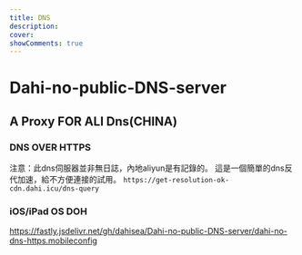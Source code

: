 ```yaml
---
title: DNS
description: 
cover: 
showComments: true
---
```

# Dahi-no-public-DNS-server
## A Proxy FOR ALI Dns(CHINA)
### DNS OVER HTTPS
注意：此dns伺服器並非無日誌，內地aliyun是有記錄的。
這是一個簡單的dns反代加速，給不方便連接的試用。
``https://get-resolution-ok-cdn.dahi.icu/dns-query``

### iOS/iPad OS DOH
https://fastly.jsdelivr.net/gh/dahisea/Dahi-no-public-DNS-server/dahi-no-dns-https.mobileconfig
<script src="https://giscus.app/client.js"
        data-repo="dahisea/Blog_Archive_U_Comment"
        data-repo-id="R_kgDOPLxRAg"
        data-category="Announcements"
        data-category-id="DIC_kwDOPLxRAs4Cs5B9"
        data-mapping="pathname"
        data-strict="0"
        data-reactions-enabled="1"
        data-emit-metadata="0"
        data-input-position="top"
        data-theme="light_protanopia"
        data-lang="zh-TW"
        data-loading="lazy"
        crossorigin="anonymous"
        defer>
</script>